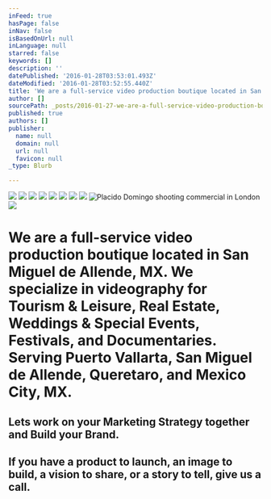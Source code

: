 ```yaml
---
inFeed: true
hasPage: false
inNav: false
isBasedOnUrl: null
inLanguage: null
starred: false
keywords: []
description: ''
datePublished: '2016-01-28T03:53:01.493Z'
dateModified: '2016-01-28T03:52:55.440Z'
title: 'We are a full-service video production boutique located in San Miguel de Allende, MX. We specialize in videography for Tourism & Leisure, Real Estate, Weddings & Special Events, Festivals, and Documentaries. Serving Puerto Vallarta, San Miguel de Allende, Queretaro, and Mexico City, MX.'
author: []
sourcePath: _posts/2016-01-27-we-are-a-full-service-video-production-boutique-located-in-s.md
published: true
authors: []
publisher:
  name: null
  domain: null
  url: null
  favicon: null
_type: Blurb

---
```

![](https://s3-us-west-2.amazonaws.com/the-grid-img/p/71aaf199c51747b6b349a490b0d51aba5f90719e.jpg)
![](https://the-grid-user-content.s3-us-west-2.amazonaws.com/cd02d695-5112-48d8-8a02-2f82904771ab.jpg)
![](https://the-grid-user-content.s3-us-west-2.amazonaws.com/63b11887-67ee-4382-b0e8-07c0454d57db.png)
![](https://the-grid-user-content.s3-us-west-2.amazonaws.com/6020ca0a-a032-4dd7-830c-fb2de8704714.jpg)
![](https://the-grid-user-content.s3-us-west-2.amazonaws.com/9efe0c3a-e15f-49bc-aeb3-4ce53a071abc.jpg)
![](https://the-grid-user-content.s3-us-west-2.amazonaws.com/036f07da-5370-45b3-a7d9-165fca5b54f6.jpg)
![](https://the-grid-user-content.s3-us-west-2.amazonaws.com/45ec22ef-9f4f-4051-99fc-a34c458a32cd.jpg)
![](https://the-grid-user-content.s3-us-west-2.amazonaws.com/4f9c0464-f5fa-4230-b823-4a072356d583.jpg)
![Placido Domingo shooting commercial in London](https://s3-us-west-2.amazonaws.com/the-grid-img/p/37441726019bc515343103ba96af4f2db69345c7.jpg)
![](https://the-grid-user-content.s3-us-west-2.amazonaws.com/16dfcac3-e856-4fca-8b24-d17c805a4d41.jpg)

# We are a full-service video production boutique located in San Miguel de Allende, MX. We specialize in videography for Tourism & Leisure, Real Estate, Weddings & Special Events, Festivals, and Documentaries. Serving Puerto Vallarta, San Miguel de Allende, Queretaro, and Mexico City, MX.

## Lets work on your Marketing Strategy together and Build your Brand. 

## If you have a product to launch, an image to build, a vision to share, or a story to tell, give us a call.